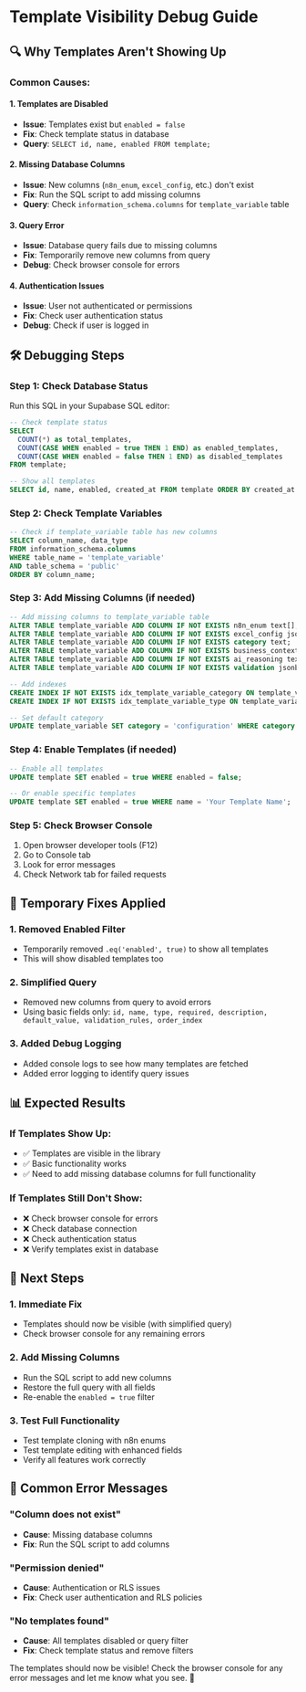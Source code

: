 # Template Visibility Debug Guide

## 🔍 **Why Templates Aren't Showing Up**

### **Common Causes:**

#### **1. Templates are Disabled**
- **Issue**: Templates exist but `enabled = false`
- **Fix**: Check template status in database
- **Query**: `SELECT id, name, enabled FROM template;`

#### **2. Missing Database Columns**
- **Issue**: New columns (`n8n_enum`, `excel_config`, etc.) don't exist
- **Fix**: Run the SQL script to add missing columns
- **Query**: Check `information_schema.columns` for `template_variable` table

#### **3. Query Error**
- **Issue**: Database query fails due to missing columns
- **Fix**: Temporarily remove new columns from query
- **Debug**: Check browser console for errors

#### **4. Authentication Issues**
- **Issue**: User not authenticated or permissions
- **Fix**: Check user authentication status
- **Debug**: Check if user is logged in

## 🛠️ **Debugging Steps**

### **Step 1: Check Database Status**
Run this SQL in your Supabase SQL editor:

```sql
-- Check template status
SELECT 
  COUNT(*) as total_templates,
  COUNT(CASE WHEN enabled = true THEN 1 END) as enabled_templates,
  COUNT(CASE WHEN enabled = false THEN 1 END) as disabled_templates
FROM template;

-- Show all templates
SELECT id, name, enabled, created_at FROM template ORDER BY created_at DESC;
```

### **Step 2: Check Template Variables**
```sql
-- Check if template_variable table has new columns
SELECT column_name, data_type 
FROM information_schema.columns 
WHERE table_name = 'template_variable' 
AND table_schema = 'public'
ORDER BY column_name;
```

### **Step 3: Add Missing Columns (if needed)**
```sql
-- Add missing columns to template_variable table
ALTER TABLE template_variable ADD COLUMN IF NOT EXISTS n8n_enum text[];
ALTER TABLE template_variable ADD COLUMN IF NOT EXISTS excel_config jsonb;
ALTER TABLE template_variable ADD COLUMN IF NOT EXISTS category text;
ALTER TABLE template_variable ADD COLUMN IF NOT EXISTS business_context text;
ALTER TABLE template_variable ADD COLUMN IF NOT EXISTS ai_reasoning text;
ALTER TABLE template_variable ADD COLUMN IF NOT EXISTS validation jsonb;

-- Add indexes
CREATE INDEX IF NOT EXISTS idx_template_variable_category ON template_variable(category);
CREATE INDEX IF NOT EXISTS idx_template_variable_type ON template_variable(type);

-- Set default category
UPDATE template_variable SET category = 'configuration' WHERE category IS NULL;
```

### **Step 4: Enable Templates (if needed)**
```sql
-- Enable all templates
UPDATE template SET enabled = true WHERE enabled = false;

-- Or enable specific templates
UPDATE template SET enabled = true WHERE name = 'Your Template Name';
```

### **Step 5: Check Browser Console**
1. Open browser developer tools (F12)
2. Go to Console tab
3. Look for error messages
4. Check Network tab for failed requests

## 🔧 **Temporary Fixes Applied**

### **1. Removed Enabled Filter**
- Temporarily removed `.eq('enabled', true)` to show all templates
- This will show disabled templates too

### **2. Simplified Query**
- Removed new columns from query to avoid errors
- Using basic fields only: `id, name, type, required, description, default_value, validation_rules, order_index`

### **3. Added Debug Logging**
- Added console logs to see how many templates are fetched
- Added error logging to identify query issues

## 📊 **Expected Results**

### **If Templates Show Up:**
- ✅ Templates are visible in the library
- ✅ Basic functionality works
- ✅ Need to add missing database columns for full functionality

### **If Templates Still Don't Show:**
- ❌ Check browser console for errors
- ❌ Check database connection
- ❌ Check authentication status
- ❌ Verify templates exist in database

## 🚀 **Next Steps**

### **1. Immediate Fix**
- Templates should now be visible (with simplified query)
- Check browser console for any remaining errors

### **2. Add Missing Columns**
- Run the SQL script to add new columns
- Restore the full query with all fields
- Re-enable the `enabled = true` filter

### **3. Test Full Functionality**
- Test template cloning with n8n enums
- Test template editing with enhanced fields
- Verify all features work correctly

## 🐛 **Common Error Messages**

### **"Column does not exist"**
- **Cause**: Missing database columns
- **Fix**: Run the SQL script to add columns

### **"Permission denied"**
- **Cause**: Authentication or RLS issues
- **Fix**: Check user authentication and RLS policies

### **"No templates found"**
- **Cause**: All templates disabled or query filter
- **Fix**: Check template status and remove filters

The templates should now be visible! Check the browser console for any error messages and let me know what you see. 🎉
